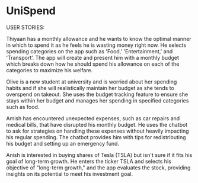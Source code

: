 # UniSpend
USER STORIES:

Thiyaan has a monthly allowance and he wants to know the optimal manner in which to spend it as he feels he is wasting money right now. He selects spending categories on the app such as 'Food,' 'Entertainment,' and 'Transport’. The app will create and present him with a monthly budget  which breaks down how he should spend his allowance on each of the categories to maximize his welfare. 

Olive is a new student at university and is worried about her spending habits and if she will realistically maintain her budget as she tends to overspend on takeout. She uses the budget tracking feature to ensure she stays within her budget and manages her spending in specified categories such as food.

Amish has encountered unexpected expenses, such as car repairs and medical bills, that have disrupted his monthly budget. He uses the chatbot to ask for strategies on handling these expenses without heavily impacting his regular spending. The chatbot provides him with tips for redistributing his budget and setting up an emergency fund.

Anish is interested in buying shares of Tesla (TSLA) but isn't sure if it fits his goal of long-term growth. He enters the ticker TSLA and selects his objective of "long-term growth," and the app evaluates the stock, providing insights on its potential to meet his investment goal.

